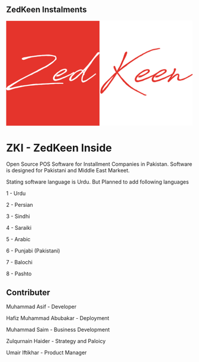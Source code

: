 ## ZedKeen Instalments

![Image](https://raw.githubusercontent.com/erpstudio/zki/documentation/docs/images/zk_logo.jpg)

# ZKI - ZedKeen Inside

Open Source POS Software for Installment Companies in Pakistan. Software is designed for Pakistani and Middle East Markeet. 

Stating software language is Urdu. But Planned to add following languages

1 - Urdu

2 - Persian

3 - Sindhi

4 - Saraiki

5 - Arabic

6 - Punjabi (Pakistani)

7 - Balochi

8 - Pashto 

## Contributer

Muhammad Asif - Developer

Hafiz Muhammad Abubakar - Deployment

Muhammad Saim - Business Development

Zulqurnain Haider - Strategy and Paloicy

Umair Iftikhar - Product Manager
